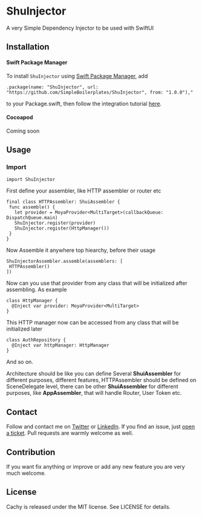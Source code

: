 # ShuInjector
 A very Simple Dependency Injector to be used with SwiftUI
 
 
## Installation

#### Swift Package Manager
To install `ShuInjector` using [Swift Package Manager](https://swift.org/package-manager/), add

`.package(name: "ShuInjector", url: "https://github.com/SimpleBoilerplates/ShuInjector", from: "1.0.0"),"` 

to your Package.swift, then follow the integration tutorial [here](https://swift.org/package-manager#importing-dependencies).

#### Cocoapod
Coming soon


## Usage

### Import

```
import ShuInjector
```

First define your assembler, like HTTP assembler or router etc

```
final class HTTPAssembler: ShuiAssembler {
 func assemble() {
   let provider = MoyaProvider<MultiTarget>(callbackQueue: DispatchQueue.main)
   ShuInjector.register(provider)
   ShuInjector.register(HttpManager())
 }
}
```

Now Assemble it anywhere top hiearchy, before their usage
```
ShuInjectorAssembler.assemble(assemblers: [
 HTTPAssembler()   
])
```

Now can you use that provider from any class that will be initialized after assembling. As example 

```
class HttpManager {
  @Inject var provider: MoyaProvider<MultiTarget>
}
```

This HTTP manager now can be accessed from any class that will be initialized later

```
class AuthRepository {
  @Inject var httpManager: HttpManager
}
```
And so on.

Architecture should be like you can define Several **ShuiAssembler** for different purposes, different features, HTTPAssembler should be defined on SceneDelegate level, there can be other **ShuiAssembler** for different purposes, like **AppAssembler**, that will handle Router, User Token etc. 


## Contact

Follow and contact me on [Twitter](https://twitter.com/SameeSadman) or [LinkedIn](https://www.linkedin.com/in/sadmansamee/). If you find an issue, just [open a ticket](https://github.com/SimpleBoilerplates/ShuInjector/issues/new). Pull requests are warmly welcome as well.

## Contribution

If you want fix anything or improve or add any new feature you are very much welcome.

## License

Cachy is released under the MIT license. See LICENSE for details.

